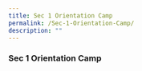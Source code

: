 ```yaml
---
title: Sec 1 Orientation Camp
permalink: /Sec-1-Orientation-Camp/
description: ""
---
```

### Sec 1 Orientation Camp